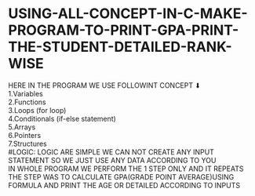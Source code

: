 # USING-ALL-CONCEPT-IN-C-MAKE-PROGRAM-TO-PRINT-GPA-PRINT-THE-STUDENT-DETAILED-RANK-WISE
HERE IN THE PROGRAM WE USE FOLLOWINT CONCEPT ⬇ <BR>
1.Variables <BR>
2.Functions <BR>
3.Loops (for loop)<BR>
4.Conditionals (if-else statement) <BR>
5.Arrays <BR>
6.Pointers <BR>
7.Structures <BR>
#LOGIC:
LOGIC ARE SIMPLE WE CAN NOT CREATE ANY INPUT STATEMENT SO WE JUST USE ANY DATA ACCORDING TO YOU <BR>
IN WHOLE PROGRAM WE PERFORM THE 1 STEP ONLY AND IT REPEATS <BR>
THE STEP WAS TO CALCULATE GPA(GRADE POINT AVERAGE)USING FORMULA AND PRINT THE AGE OR DETAILED ACCORDING TO INPUTS <BR>


